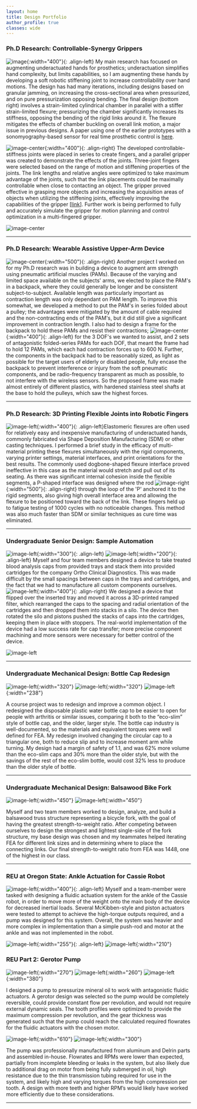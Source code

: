 ```yaml
---
layout: home
title: Design Portfolio
author_profile: true
classes: wide
---
```


### Ph.D Research: Controllable-Synergy Grippers
![image](/assets/images/StiffeningDesigns.gif){:width="400"}{: .align-left}
My main research has focused on augmenting underactuated hands for prosthetics; underactuation simplifies hand complexity, but limits capabilities, so I am augmenting these hands by developing a soft robotic stiffening joint to increase controllability over hand motions. The design has had many iterations, including designs based on granular jamming, on increasing the cross-sectional area when pressurized, and on pure pressurization opposing bending. The final design (bottom right) involves a strain-limited cylindrical chamber in parallel with a stiffer strain-limited flexure; pressurizing the chamber significantly increases its stiffness, opposing the bending of the rigid links around it. The flexure mitigates the effects of chamber buckling on overall link motion, a major issue in previous designs. A paper using one of the earlier prototypes with a sonomyography-based sensor for real time prosthetic control is [here](https://ieeexplore.ieee.org/abstract/document/9176483).

![image-center](/assets/images/Robosoft_gripper.png){:width="400"}{: .align-right}
The developed controllable-stiffness joints were placed in series to create fingers, and a parallel gripper was created to demonstrate the effects of the joints. Three-joint fingers were selected based on the range of motion and stiffening properties of the joints. The link lengths and relative angles were optimized to take maximum advantage of the joints, such that the link placements could be maximally controllable when close to contacting an object. The gripper proved effective in grasping more objects and increasing the acquisition areas of objects when utilizing the stiffening joints, effectively improving the capabilities of the gripper [[link](https://ieeexplore.ieee.org/abstract/document/9115995)]. Further work is being performed to fully and accurately simulate the gripper for motion planning and control optimization in a multi-fingered gripper.


![image-center](/assets/images/Robosoft_grasps.png)

---

### Ph.D Research: Wearable Assistive Upper-Arm Device
![image-center](/assets/images/semiflextech_photorealistic.jpg){:width="500"}{: .align-right}
Another project I worked on for my Ph.D research was in building a device to augment arm strength using pneumatic artificial muscles (PAMs). Because of the varying and limited space available on the subjects' arms, we  elected to place the PAM's in a backpack, where they could generally be longer and be consistent subject-to-subject. Available length was particularly important as contraction length was only dependant on PAM length. To improve this somewhat, we developed a method to put the PAM's in series folded about a pulley; the advantages were mitigated by the amount of cable required and the non-contracting ends of the PAM's, but it did still give a significant improvement in contraction length. I also had to design a frame for the backpack to hold these PAMs and resist their contractions;
![image-center](/assets/images/semiflextech_fea.jpg){:width="400"}{: .align-left}
 for the 3 DOF's we wanted to assist, and 2 sets of antagonistic folded-series PAMs for each DOF, that meant the frame had to hold 12 PAMs, which each had contraction forces up to 600 N. Further, the components in the backpack had to be reasonably sized, as light as possible for the target users of elderly or disabled people, fully encase the backpack to prevent interference or injury from the soft pneumatic components, and be radio-frequency transparent as much as possible, to not interfere with the wireless sensors.  So the proposed frame was made almost entirely of different plastics, with hardened stainless steel shafts at the base to hold the pulleys, which saw the highest forces.

---

### Ph.D Research: 3D Printing Flexible Joints into Robotic Fingers
![image-left](/assets/images/printed_finger.jpg){:width="400"}{: .align-left}Elastomeric flexures are often used for relatively easy and inexpensive manufacturing of underactuated hands, commonly fabricated via Shape Deposition Manufacturing (SDM) or other casting techniques. I performed a brief study in the efficacy of multi-material printing these flexures simultaneously with the rigid components, varying printer settings, material interfaces, and print orientations for the best results. The commonly used dogbone-shaped flexure interface proved ineffective in this case as the material would stretch and pull out of its seating. As there was significant internal cohesion inside the flexible segments, a P-shaped interface was designed where the rod
![image-right](/assets/images/printed_flexure_fatigue.gif){:width="500"}{: .align-right} through the loop of the 'P' anchored it to the rigid segments, also giving high overall interface area and allowing the flexure to be positioned toward the back of the link. These fingers held up to fatigue testing of 1000 cycles with no noticeable changes. This method was also much faster than SDM or similar techniques as cure time was eliminated.

---



### Undergraduate Senior Design: Sample Automation
![image-left](/assets/images/SeniorDesign_tray.jpeg){:width="300"}{: .align-left}
![image-left](/assets/images/SeniorDesign_tubes.jpeg){:width="200"}{: .align-left}
 Myself and four team members designed a device to take treated blood analysis caps from provided trays and stack them into provided cartridges for the company Ortho Clinical Diagnostics. This was made difficult by the small spacings between caps in the trays and cartridges, and the fact that we had to manufacture all custom components ourselves.
![image-left](/assets/images/SrDesign_filter.jpeg){:width="400"}{: .align-right} We designed a device that flipped over the inserted tray and moved it across a 3D-printed ramped filter, which rearranged the caps to the spacing and radial orientation of the cartridges and then dropped them into stacks in a silo. The device then rotated the silo and pistons pushed the stacks of caps into the cartridges, keeping them in place with stoppers. The real-world implementation of the device had a low success rate for cap transfer; more precise component machining and more sensors were necessary for better control of the device.

![image-left](/assets/images/SrDesign.gif)

---


### Undergraduate Mechanical Design: Bottle Cap Redesign
![image-left](/assets/images/bottleCap_design.png){:width="320"}
![image-left](/assets/images/bottleCap_fea.jpg){:width="320"}
![image-left](/assets/images/bottleCap_FEAResults.png){:width="238"}

A course project was to redesign and improve a common object. I redesigned the disposable plastic water bottle cap to be easier to open for people with arthritis or similar issues, comparing it both to the “eco-slim” style of bottle cap, and the older, larger style. The bottle cap industry is well-documented, so the materials and equivalent torques were well defined for FEA. My redesign involved changing the circular cap to a triangular one, both to reduce slip and to increase moment arm while turning. My design had a margin of safety of 1.1, and was 62% more volume than the eco-slim caps and 30% more than the older style, but with the savings of the rest of the eco-slim bottle, would cost 32% less to produce than the older style of bottle.

---

### Undergraduate Mechanical Design: Balsawood Bike Fork
![image-left](/assets/images/TrussDesign.jpeg){:width="450"}
![image-left](/assets/images/TrussCAD.png){:width="450"}

Myself and two team members worked to design, analyze, and build a balsawood truss structure representing a bicycle fork, with the goal of having the greatest strength-to-weight ratio. After competing between ourselves to design the strongest and lightest single-side of the fork structure, my base design was chosen and my teammates helped iterating FEA for different link sizes and in determining where to place the connecting links. Our final strength-to-weight ratio from FEA was 1448, one of the highest in our class.

---

### REU at Oregon State: Ankle Actuation for Cassie Robot

![image-left](/assets/images/CASSIE.png){:width="400"}{: .align-left}
Myself and a team-member were tasked with designing a fluidic actuation system for the ankle of the Cassie robot, in order to move more of the weight onto the main body of the device for decreased inertial loads. Several McKibben-style and piston actuators were tested to attempt to achieve the high-torque outputs required, and a pump was designed for this system. Overall, the system was heavier
and more complex in implementation than a simple push-rod and motor at the ankle and was not implemented in the robot.

![image-left](/assets/images/REU_PAM.jpg){:width="255"}{: .align-left}
![image-left](/assets/images/REU_testSetup.jpg){:width="210"}



### REU Part 2: Gerotor Pump
![image-left](/assets/images/pump_profile.jpeg){:width="270"}
![image-left](/assets/images/pump_moving.gif){:width="260"}
![image-left](/assets/images/pump_parts.jpeg){:width="380"}

I designed a pump to pressurize mineral oil to work with antagonistic fluidic actuators. A gerotor design was selected so the pump would be completely reversible, could provide constant flow per revolution, and would not require external dynamic seals.
The tooth profiles were optimized to provide the maximum compression per revolution, and the gear thickness was generated such that the pump could reach the calculated required flowrates for the fluidic actuators with the chosen motor.

![image-left](/assets/images/pump_manufactured.jpeg){:width="610"}
![image-left](/assets/images/REU.gif){:width="300"}

The pump was professionally manufactured from aluminum and Delrin parts and assembled in-house. Flowrates and RPMs were lower than expected, partially from incomplete bleeding or leaks in the system, but also likely due to additional drag on motor from being fully submerged in oil, high resistance due to the thin transmission tubing required for use in the system, and likely high and varying torques from the high compression per tooth. A design with more teeth and higher RPM’s would likely have worked more efficiently due to these considerations.

---
